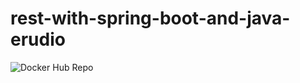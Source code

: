 # rest-with-spring-boot-and-java-erudio
![Docker Hub Repo](https://hub.docker.com/repository/docker/manoelrabelo/rest-with-spring-boot-erudio/general)
